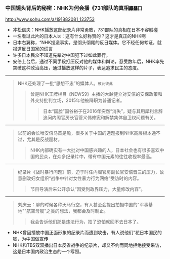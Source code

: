 ### 中国镜头背后的秘密：NHK为何会播《731部队的真相`龘龘囗`
http://www.sohu.com/a/191882081_123753
- 冲松信夫：NHK播放这部纪录片非常勇敢，731部队的真相在日本不容触碰
- 一名看过此片的日本人`说`：这有什么好称赞的？这才是真正的NHK啊
- 日本右翼称，“NHK捏造事实，是彻头彻尾的反日媒体。它不经任何考证，就报道反日国家的谎言
- 许多日本民众不知道先辈对中国犯下过如此罪行。
- 安倍上台后，通过不同手段打压反对他的媒体和舆论，忍受数年后，NHK率先突破这种政治高压，通过播放这样的片子，表达追求民主的态度。
---
>NHK还处理了一批“思想不忠”的媒体人。`彼此彼此`
>>曾是NHK王牌栏目《NEWS9》主播的大越健介对安倍的安保政策和外交持批判立场，2015年他被降职为普通记者。
>>>日本“国脸”国谷裕子在2016年突然“消失”，疑与其用犀利言辞追问内阁官房长官菅义伟修宪和解禁集体自卫权问题有关。
---
>以前的会长唯安倍马首是瞻，很多关于中国的选题报到NHK高层根本通不过，尤其是反战题材。
>>NHK内部确实有一大批对中国感兴趣的人，日本社会也有很多喜欢中国的民众，在众多纪录片中，带有中国元素的往往收视率最高。
---
>纪录片《战时暴行问题》前，迫于时任内阁官房副长官安倍晋三的压力，故意删改妇女组织“战争中针对女性暴力行为网络”受访时的内容。
>>节目导演后来公开承认“因受到政界压力，大量修改内容”。
---
>刘庆云：聊的时候各种天马行空，有人甚至会提出拍摄中国的"军事基地""航空母舰"之类的想法，我都会及时制止。
>>我会告诉他们那是违法行为，拍了恐怕就回不去日本了。
- NHK曾因播放中国正面形象的纪录片而遭到攻击，有人说他们"花日本国民的钱，为中国做宣传
- NHK和TBS双双播出日本反省战争的纪录片，却又不约而同地拒绝接受采访，这是日本国内政治生态的一个写照。